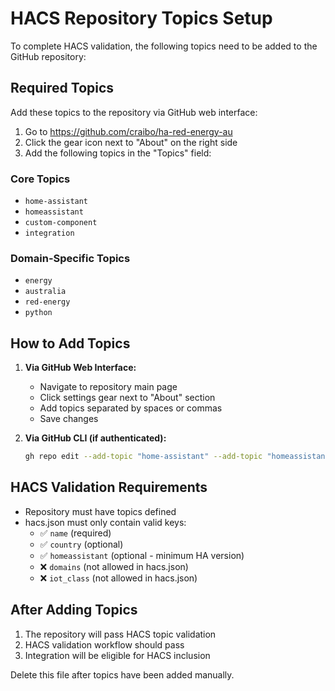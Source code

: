 # HACS Repository Topics Setup

To complete HACS validation, the following topics need to be added to the GitHub repository:

## Required Topics

Add these topics to the repository via GitHub web interface:

1. Go to https://github.com/craibo/ha-red-energy-au
2. Click the gear icon next to "About" on the right side
3. Add the following topics in the "Topics" field:

### Core Topics
- `home-assistant`
- `homeassistant` 
- `custom-component`
- `integration`

### Domain-Specific Topics
- `energy`
- `australia`
- `red-energy`
- `python`

## How to Add Topics

1. **Via GitHub Web Interface:**
   - Navigate to repository main page
   - Click settings gear next to "About" section
   - Add topics separated by spaces or commas
   - Save changes

2. **Via GitHub CLI (if authenticated):**
   ```bash
   gh repo edit --add-topic "home-assistant" --add-topic "homeassistant" --add-topic "custom-component" --add-topic "integration" --add-topic "energy" --add-topic "australia" --add-topic "red-energy" --add-topic "python"
   ```

## HACS Validation Requirements

- Repository must have topics defined
- hacs.json must only contain valid keys:
  - ✅ `name` (required)
  - ✅ `country` (optional)
  - ✅ `homeassistant` (optional - minimum HA version)
  - ❌ `domains` (not allowed in hacs.json)
  - ❌ `iot_class` (not allowed in hacs.json)

## After Adding Topics

1. The repository will pass HACS topic validation
2. HACS validation workflow should pass
3. Integration will be eligible for HACS inclusion

Delete this file after topics have been added manually.